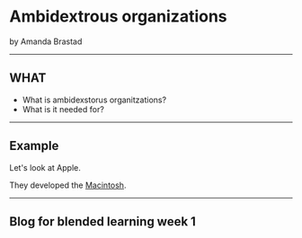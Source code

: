 #  Ambidextrous organizations

by Amanda Brastad 

---

## WHAT 

- What is ambidexstorus organitzations? 
- What is it needed for? 

---

## Example

Let's look at Apple.

They developed the [Macintosh](https://en.wikipedia.org/wiki/Macintosh). 

---

## Blog for blended learning week 1 